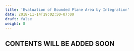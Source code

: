 ```yaml
---
title: 'Evaluation of Bounded Plane Area by Integration'
date: 2018-11-14T19:02:50-07:00
draft: false
weight: 8
---
```

## CONTENTS WILL BE ADDED SOON

